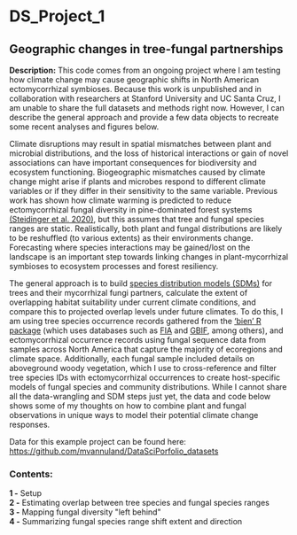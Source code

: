# DS_Project_1

## Geographic changes in tree-fungal partnerships

**Description:** This code comes from an ongoing project where I am testing how climate change may cause geographic shifts in North American ectomycorrhizal symbioses. Because this work is unpublished and in collaboration with researchers at Stanford University and UC Santa Cruz, I am unable to share the full datasets and methods right now. However, I can describe the general approach and provide a few data objects to recreate some recent analyses and figures below.

Climate disruptions may result in spatial mismatches between plant and microbial distributions, and the loss of historical interactions or gain of novel associations can have important consequences for biodiversity and ecosystem functioning. Biogeographic mismatches caused by climate change might arise if plants and microbes respond to different climate variables or if they differ in their sensitivity to the same variable. Previous work has shown how climate warming is predicted to reduce ectomycorrhizal fungal diversity in pine-dominated forest systems <a href="https://doi.org/10.1111/jbi.13802">(Steidinger et al. 2020)</a>, but this assumes that tree and fungal species ranges are static. Realistically, both plant and fungal distributions are likely to be reshuffled (to various extents) as their environments change. Forecasting where species interactions may be gained/lost on the landscape is an important step towards linking changes in plant-mycorrhizal symbioses to ecosystem processes and forest resiliency.

The general approach is to build <a href="https://en.wikipedia.org/wiki/Species_distribution_modelling">species distribution models (SDMs)</a> for trees and their mycorrhizal fungi partners, calculate the extent of overlapping habitat suitability under current climate conditions, and compare this to projected overlap levels under future climates. To do this, I am using tree species occurrence records gathered from the <a href="https://doi.org/10.1111/2041-210X.12861">‘bien’ R package</a> (which uses databases such as <a href="https://www.fia.fs.fed.us/tools-data/">FIA</a> and <a href="https://www.gbif.org/">GBIF</a>, among others), and ectomycorrhizal occurrence records using fungal sequence data from samples across North America that capture the majority of ecoregions and climate space. Additionally, each fungal sample included details on aboveground woody vegetation, which I use to cross-reference and filter tree species IDs with ectomycorrhizal occurrences to create host-specific models of fungal species and community distributions. While I cannot share all the data-wrangling and SDM steps just yet, the data and code below shows some of my thoughts on how to combine plant and fungal observations in unique ways to model their potential climate change responses.

Data for this example project can be found here: https://github.com/mvannuland/DataSciPorfolio_datasets

### Contents:
**1   -** Setup
<br>
**2   -** Estimating overlap between tree species and fungal species ranges
<br>
**3   -** Mapping fungal diversity "left behind"
<br>
**4   -** Summarizing fungal species range shift extent and direction
